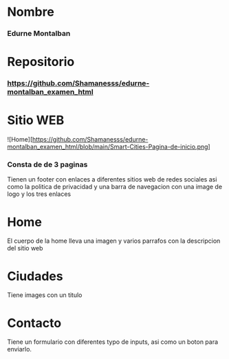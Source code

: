 # Nombre
### Edurne Montalban

# Repositorio
### https://github.com/Shamanesss/edurne-montalban_examen_html

# Sitio WEB


![Home][https://github.com/Shamanesss/edurne-montalban_examen_html/blob/main/Smart-Cities-Pagina-de-inicio.png]
### Consta de de 3 paginas 

Tienen un footer con enlaces a diferentes sitios web de redes sociales asi como la politica de privacidad
y una barra de navegacion con una image de logo y los tres enlaces

# Home
El cuerpo de la home lleva una imagen y varios parrafos con la descripcion del sitio web

# Ciudades 
Tiene images con un titulo

# Contacto
Tiene un formulario con diferentes typo de inputs, asi como un boton para enviarlo.
